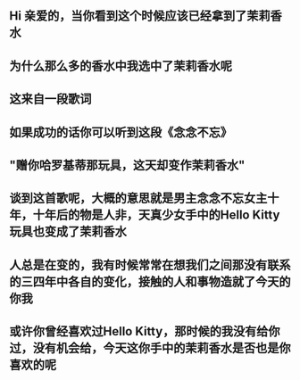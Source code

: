 ## Hi 亲爱的，当你看到这个时候应该已经拿到了茉莉香水
## 为什么那么多的香水中我选中了茉莉香水呢
## 这来自一段歌词
## 如果成功的话你可以听到这段《念念不忘》
## "赠你哈罗基蒂那玩具，这天却变作茉莉香水"
## 谈到这首歌呢，大概的意思就是男主念念不忘女主十年，十年后的物是人非，天真少女手中的Hello Kitty玩具也变成了茉莉香水
## 人总是在变的，我有时候常常在想我们之间那没有联系的三四年中各自的变化，接触的人和事物造就了今天的你我
## 或许你曾经喜欢过Hello Kitty，那时候的我没有给你过，没有机会给，今天这你手中的茉莉香水是否也是你喜欢的呢
